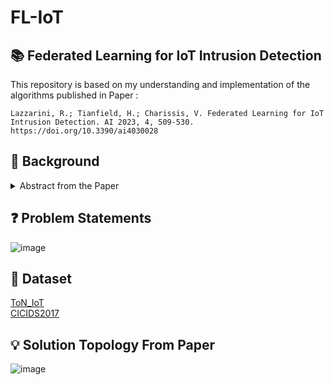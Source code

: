 # FL-IoT
## 📚 Federated Learning for IoT Intrusion Detection

This repository is based on my understanding and implementation of the algorithms published in Paper : 

`Lazzarini, R.; Tianfield, H.; Charissis, V. Federated Learning for IoT Intrusion Detection. AI 2023, 4, 509-530. https://doi.org/10.3390/ai4030028`

## 🔨 Background
<details>
<summary>
Abstract from the Paper
</summary>
<br>
The number of Internet of Things (IoT) devices has increased considerably in the past few
years, resulting in a large growth of cyber attacks on IoT infrastructure. As part of a defense in depth
approach to cybersecurity, intrusion detection systems (IDSs) have acquired a key role in attempting
to detect malicious activities efficiently. Most modern approaches to IDS in IoT are based on machine
learning (ML) techniques. The majority of these are centralized, which implies the sharing of data
from source devices to a central server for classification. This presents potentially crucial issues
related to privacy of user data as well as challenges in data transfers due to their volumes. In this
article, we evaluate the use of federated learning (FL) as a method to implement intrusion detection in
IoT environments. FL is an alternative, distributed method to centralized ML models, which has seen
a surge of interest in IoT intrusion detection recently. In our implementation, we evaluate FL using a
shallow artificial neural network (ANN) as the shared model and federated averaging (FedAvg) as
the aggregation algorithm. The experiments are completed on the ToN_IoT and CICIDS2017 datasets
in binary and multiclass classification. Classification is performed by the distributed devices using
their own data. No sharing of data occurs among participants, maintaining data privacy. When
compared against a centralized approach, results have shown that a collaborative FL IDS can be an
efficient alternative, in terms of accuracy, precision, recall and F1-score, making it a viable option as
an IoT IDS. Additionally, with these results as baseline, we have evaluated alternative aggregation
algorithms, namely FedAvgM, FedAdam and FedAdagrad, in the same setting by using the Flower
FL framework. The results from the evaluation show that, in our scenario, FedAvg and FedAvgM
tend to perform better compared to the two adaptive algorithms, FedAdam and FedAdagrad. 
</details>

## ❓ Problem Statements
![image](https://github.com/user-attachments/assets/103d88eb-fb79-42d0-8c07-f05d18024329)


## 💽 Dataset
[ToN_IoT](https://research.unsw.edu.au/projects/toniot-datasets) <br>
[CICIDS2017](https://www.unb.ca/cic/datasets/ids-2017.html)

## 💡 Solution Topology From Paper
![image](https://github.com/user-attachments/assets/cbe9be4c-eb38-40cb-b84c-ce0ebe92cc3e)
